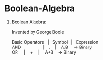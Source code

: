 # Boolean-Algebra

1. Boolean Algebra:\
\
Invented by George Boole\
\
Basic Operators&nbsp;&nbsp;   |   &nbsp;&nbsp;Symbol&nbsp;&nbsp;    |   &nbsp;&nbsp;Expression\
    AND&nbsp;&nbsp;&nbsp;&nbsp;&nbsp;&nbsp;&nbsp;&nbsp;&nbsp;&nbsp;&nbsp;&nbsp;&nbsp;&nbsp;&nbsp;&nbsp;&nbsp;&nbsp;|&nbsp;&nbsp;&nbsp;&nbsp;.&nbsp;&nbsp;&nbsp;&nbsp;|&nbsp;&nbsp;&nbsp;&nbsp;A.B&nbsp;&nbsp;&nbsp;&nbsp; -> Binary\
    OR &nbsp;&nbsp;&nbsp;&nbsp;|&nbsp;&nbsp;&nbsp;&nbsp;+&nbsp;&nbsp;&nbsp;&nbsp;|&nbsp;&nbsp; &nbsp;&nbsp;A+B&nbsp;&nbsp;&nbsp;&nbsp;-> Binary
    
